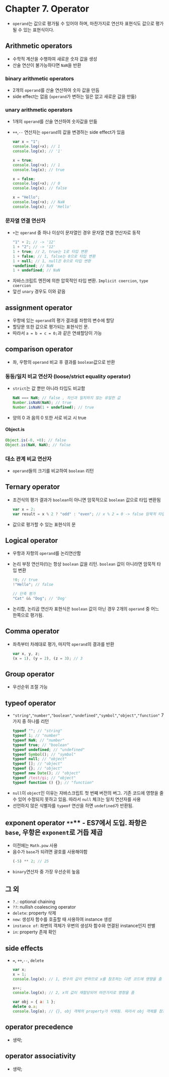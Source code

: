 # Chapter 7. Operator

- `operand`는 값으로 평가될 수 있어야 하며, 마찬가지로 연산자 표현식도 값으로 평가될 수 있는 표현식이다.

## Arithmetic operators

- 수학적 계산을 수행하여 새로운 숫자 값을 생성
- 산술 연산이 불가능하다면 `NaN`을 반환

### binary arithmetic operators

- 2개의 `operand`를 산술 연산하여 숫자 값을 만듬
- side effect는 없음 (`operand`가 변하는 일은 없고 새로운 값을 만듦)

### unary arithmetic operators

- 1개의 `operand`를 산술 연산하여 숫자값을 만듦
- `++`,`--` 연산자는 `operand`의 값을 변경하는 side effect가 있음

  ```js
  var x = "1";
  console.log(+x); // 1
  console.log(x); // '1'

  x = true;
  console.log(+x); // 1
  console.log(x); // true

  x = false;
  console.log(+x); // 0
  console.log(x); // false

  x = "Hello";
  console.log(+x); // NaN
  console.log(x); // 'Hello'
  ```

### 문자열 연결 연산자

- `+`는 `operand` 중 하나 이상이 문자열인 경우 문자열 연결 연산자로 동작
  ```js
  "1" + 2; // -> '12'
  1 + "2"; // -> '12'
  1 + true; // 2, true는 1로 타입 변환
  1 + false; // 1, false는 0으로 타입 변환
  1 + null; // 1, null은 0으로 타입 변환
  +undefined; // NaN
  1 + undefined; // NaN
  ```
- 자바스크립트 엔진에 의한 압묵적인 타입 변환. `Implicit coercion`, `type coercion`
- 앞선 `unary` 경우도 이와 같음

## assignment operator

- 우항에 있는 `operand`의 평가 결과를 좌항의 변수에 할당
- 할당문 또한 값으로 평가되는 표현식인 문.
- 따라서 `a = b = c = 0;`과 같은 연쇄할당이 가능

## comparison operator

- 좌, 우항의 `operand` 비교 후 결과를 `boolean`값으로 반환

### 동등/일치 비교 연산자 (loose/strict equality operator)

- `strict`는 값 뿐만 아니라 타입도 비교함
  ```js
  NaN === NaN; // false , 자신과 일치하지 않는 유일한 값
  Number.isNaN(NaN); // true
  Number.isNaN(1 + undefined); // true
  ```
- 양의 0 과 음의 0 또한 서로 비교 시 true

#### Object.is

```js
Object.is(-0, +0); // false
Object.is(NaN, NaN); // false
```

### 대소 관계 비교 연산자

- `operand`들의 크기를 비교하여 `boolean` 리턴

## Ternary operator

- 조건식의 평가 결과가 `boolean`이 아니면 암묵적으로 `boolean` 값으로 타입 변환됨
  ```js
  var x = 2;
  var result = x % 2 ? "odd" : "even"; // x % 2 = 0 -> false 암묵적 타입 변환
  ```
- 값으로 평가할 수 있는 표현식의 문

## Logical operator

- 우항과 자항의 `operand`를 논리연산함
- 논리 부정 연산자(!)는 항상 `boolean` 값을 리턴. `boolean` 값이 아니라면 암묵적 타입 변환

  ```js
  !0; // true
  !"Hello"; // false

  // 단축 평가
  "Cat" && "Dog"; // 'Dog'
  ```

- 논리합, 논리곱 연산자 표현식은 `boolean` 값이 아닌 경우 2개의 `operand` 중 어느 한쪽으로 평가됨.

## Comma operator

- 좌측부터 차례대로 평가, 마지막 `operand`의 결과를 반환
  ```js
  var x, y, z;
  (x = 1), (y = 2), (z = 3); // 3
  ```

## Group operator

- 우선순위 조절 가능

## typeof operator

- `"string"`,`"number"`,`"boolean"`,`"undefined"`,`"symbol"`,`"object"`,`"function"` 7가지 중 하나를 리턴
  ```js
  typeof ""; // "string"
  typeof 1; // "number"
  typeof NaN; // "number"
  typeof true; // "boolean"
  typeof undefined; // "undefined"
  typeof Symbol(); // "symbol"
  typeof null; // "object"
  typeof []; // "object"
  typeof {}; // "object"
  typeof new Date(); // "object"
  typeof /test/gi; // "object"
  typeof function () {}; // "function"
  ```
- `null`이 `object`인 이유는 자바스크립트 첫 번째 버전의 버그. 기존 코드에 영향을 줄 수 있어 수정되지 못하고 있음. 따라서 `null` 체크는 일치 연산자를 사용
- 선언하지 않은 식별자를 `typeof` 연산을 하면 `undefined`가 반환됨.

## exponent operator `**`\*\* - ES7에서 도입. 좌항은 `base`, 우항은 `exponent`로 거듭 제곱

- 이전에는 `Math.pow` 사용
- 음수가 `base`가 되려면 괄호를 사용해야함
  ```js
  (-5) ** 2; // 25
  ```
- `binary`연산자 중 가장 우선순위 높음

## 그 외

- `?.`: optional chaining
- `??`: nullish coalescing operator
- `delete`: property 삭제
- `new`: 생성자 함수를 호출할 때 사용하여 instance 생성
- `instance of`: 좌변의 객체가 우변의 생성자 함수와 연결된 instance인지 판별
- `in`: property 존재 확인

## side effects

- `=`, `++`,`--`, `delete`

  ```js
  var x;
  x = 1;
  console.log(x); // 1, 변수의 값이 변하므로 x를 참조하는 다른 코드에 영향을 줌

  x++;
  console.log(x); // 2, x의 값이 재할당되어 마찬가지로 영향을 줌

  var obj = { a: 1 };
  delete o.a;
  console.log(o); // {}, obj 객체의 property가 삭제됨. 따라서 obj 객체를 참조하는 코드에 영향을 줌
  ```

## operator precedence

- 생략;

## operator associativity

- 생략;
